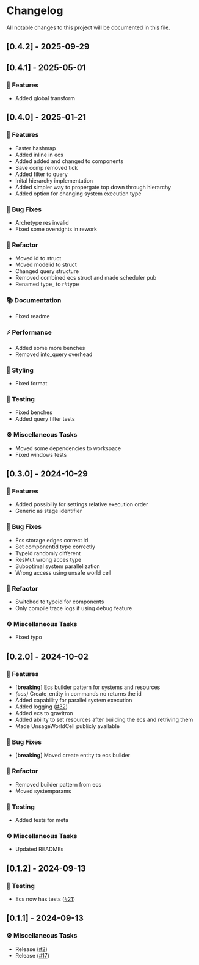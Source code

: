 # Changelog

All notable changes to this project will be documented in this file.

## [0.4.2] - 2025-09-29



## [0.4.1] - 2025-05-01

### 🚀 Features

- Added global transform


## [0.4.0] - 2025-01-21

### 🚀 Features

- Faster hashmap
- Added inline in ecs
- Added added and changed to components
- Save comp removed tick
- Added filter to query
- Inital hierarchy implementation
- Added simpler way to propergate top down through hierarchy
- Added option for changing system execution type

### 🐛 Bug Fixes

- Archetype res invalid
- Fixed some oversights in rework

### 🚜 Refactor

- Moved id to struct
- Moved modelid to struct
- Changed query structure
- Removed combined ecs struct and made scheduler pub
- Renamed type_ to r#type

### 📚 Documentation

- Fixed readme

### ⚡ Performance

- Added some more benches
- Removed into_query overhead

### 🎨 Styling

- Fixed format

### 🧪 Testing

- Fixed benches
- Added query filter tests

### ⚙️ Miscellaneous Tasks

- Moved some dependencies to workspace
- Fixed windows tests


## [0.3.0] - 2024-10-29

### 🚀 Features

- Added possibiliy for settings relative execution order
- Generic as stage identifier

### 🐛 Bug Fixes

- Ecs storage edges correct id
- Set componentid type correctly
- TypeId randomly different
- ResMut wrong acces type
- Suboptimal system parallelization
- Wrong access using unsafe world cell

### 🚜 Refactor

- Switched to typeid for components
- Only compile trace logs if using debug feature

### ⚙️ Miscellaneous Tasks

- Fixed typo


## [0.2.0] - 2024-10-02

### 🚀 Features

- [**breaking**] Ecs builder pattern for systems and resources
- *(ecs)* Create_entity in commands no returns the id
- Added capability for parallel system execution
- Added logging ([#32](https://github.com/Profiidev/gravitron/pull/32))
- Added ecs to gravitron
- Added ability to set resources after building the ecs and retriving them
- Made UnsageWorldCell publicly available

### 🐛 Bug Fixes

- [**breaking**] Moved create entity to ecs builder

### 🚜 Refactor

- Removed builder pattern from ecs
- Moved systemparams

### 🧪 Testing

- Added tests for meta

### ⚙️ Miscellaneous Tasks

- Updated READMEs


## [0.1.2] - 2024-09-13

### 🧪 Testing

- Ecs now has tests ([#21](https://github.com/Profiidev/gravitron/pull/21))


## [0.1.1] - 2024-09-13

### ⚙️ Miscellaneous Tasks

- Release ([#2](https://github.com/Profiidev/gravitron/pull/2))
- Release ([#17](https://github.com/Profiidev/gravitron/pull/17))


